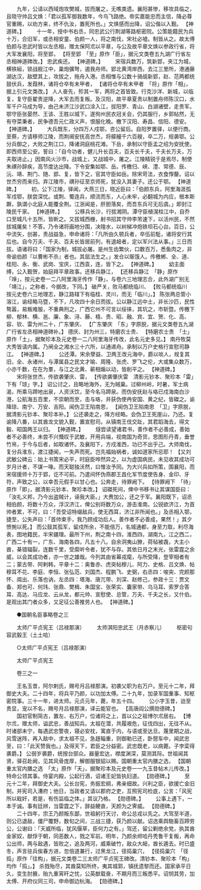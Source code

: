 <!-- { "loadSidebar": true } -->
　　九年，公请以西域炮攻樊城，拔而屠之，无噍类遗。襄阳甚惨，移攻具临之，且晓守帅吕文焕：「君以孤军御我数年，今鸟飞路绝。帝实嘉能忠而主信，降必尊官重赐，以劝方来，终不仇汝，置死所也。」文焕感而出降，诏公偕以入觐。 【神道碑。】 
　　十一年，授中书右丞，同忠武公行荆湖等路枢密院。公策能籍民为兵十万，合旧军，或丞相安童、伯颜一人，将之南伐，宋社必墟。制皆从之。故太傅伯颜与忠武时皆以左丞相，赠太保阿朮以平章，与公及故平章文焕以参政行省，将大军发襄阳，将至郢， 【将至郢　「至」原作「臣」，据元文类卷五九湖广行省左丞相神道碑改。】 忠武疾还。 【神道碑。】 
　　宋宿兵数万，筑新郢，夹江为城，横铁絙，锁战舰江中，巢炮彍弩，遏我舟师。郢北黄湾岸西，去江三里所，港通藤湖达汉，敌壁其上，攻拔之，拖舟入港。丞相惟与公数十骑觇新郢，赵、范两都统鼓伏兵，发葭林，诸将仓卒有未甲者， 【诸将仓卒有未甲者　「将」原作「相」，据上引元文类改。】 人人奋先，殄其一军，两将之首皆致。行克沙洋、新城，以临复，复守臣翟贵逆降，大军去而复叛。及汉阳，故平章夏贵以制置舟师陈汉口，水军千户马成为导，由己未济江沙武口涂入江，拔阳罗、青山、白湖诸壁，走贵军。鄂守臣张晏然、王该、王胜以城下。遂徇州民衣冠关会，仍其服行，乡郭帖然，无有夺菜秉者，民争德吾元仁政义声，恨服化晚。檄下汉阳、寿昌、信阳、德安。 【神道碑。】 
　　大兵既东，分四万人戍鄂，咨公留后。自阳罗置驿，以便行商。至蔡，方请移师江陵，而荆阃安抚高世杰，将艨艟千六百艘，卒二万，规袭鄂。公分兵御之，大败之荆江口，降诸洞庭桃花滩。下岳，承制以守臣孟之绍为安抚使。即西师至公安。誓曰：「自今功者，健儿升长百夫，百夫长千夫，千夫长万夫，万夫取进止。」因南风火沙市，战城上，又战城中，屠之。江陵精锐于是焉尽，制使朱禩孙辞疾，高节度达出降。下令安集如鄂、岳。传檄归、峡、澧、常德、辰、沅、靖、荆门、随、郢、复，皆下之，官其守臣如岳。除宋苛法，衣食惸嫠。诏以世杰穷而来归。弃江陵市，禩孙征至京师死，犹没入其妻子。还公于鄂。 【神道碑。】 
　　初，公下江陵，驿闻，大燕三日，晓近臣曰：「伯颜东兵，阿里海涯孤军戍鄂，朕尝深忧。或荆、蜀连兵，顺流而东，人心未牢，必翻城为内应，根本斯蹶，孰谓小北庭人能覆全荆。江浙闻是，肝胆落矣，而吾东兵可无后虞。」即封江陵民千家。 【神道碑。】 
　　公移兵长沙，行拔湘阴。潭守臣植滉柱江中，自乔口至城凡十五所，皆断之。又拔城西栅，射书招其守帅李芾速下，以活州民，不然拔城屠矣！不答。乃令诸将画地分围，决隍水，以树梯冲炮铁坝石心台。百日，公中流矢，创甚，责战益急，申命诸将：「凡所由久顿兵者，卒伍前駈，诸将安行其后也。自今万夫、千夫、百夫长皆居前列，有退衄者，定以军兴法从事。」三日而拔。语诸将曰：「国家为制，城拔必屠。是州生齿繁伙，口数百万，悉鱼肉之，非帝谕伯颜『以曹彬不杀』者也。其屈法生之。」发仓以赈饿人。传檄郴、全、道、桂阳、永、衡、武岗、宝庆，江西袁，连，皆下之。 【神道碑。】 
　　幼主面缚，公入觐贺，始庭拜平章政事。还移兵静江， 【还移兵静江　「静」原作「竫」，按元史卷一二八阿里海牙传作「静」，与卷六三地理志合，此外湖广别无「靖江」，之称者，今据改，下同。】 破严关，败马都统临川、 【败马都统临川　按元史卷六三地理志，静江路辖下有临桂、灵川，而无「临川」。】 陈张两总管小溶江，谕经略马暨，不下，凡攻四十余日而拔。公以静江远中土，非长沙匹，民性骜嚣，易叛难服，不重典刑之，广西它州不可言以绥徕，其坑之，市斩暨。传檄下柳、郁林、横、邕、廉、象、浔、藤、梧、贵、昭、融、宾、宜、贺、化、高、容、钦、雷为州二十，广东肇庆、 【广东肇庆　「东」字原脱，据元文类卷五九湖广行省左丞相神道碑补。】 德庆、封为州三，特磨农士贵、 【特磨农士贵　「士」原作「土」，据聚珍本及元史卷一二八阿里海牙传改，此名元史多见。】 南丹牧莫大秀皆请内属。乃闸全之湘水三十六所，以通递舟。承制以万户史格行宣慰司静江。 【神道碑。】 
　　公还潭。宋余孽益、卫两王改元海中，爵以啖人，规复其旧，全、永诸州，与潭属县之民文才喻、周隆、张虎、罗飞之伦，大或集众数万，小亦千数，在在为羣，与江之北黄、蕲相煽以动，皆削平之。 【神道碑。】 
　　宋将张世杰，传欲袭肇庆、雷， 【传欲袭肇庆雷　清影元钞本、聚珍本「雷」下有「琼」字。】 诏公讨之，且略地海外，无为贼巢。过柳州岭，时暑，军士病渴，所乘马蹄地出泉，人资沃饮，至今名马蹄泉。而伪安抚赵与珞已戍海南白沙港，公航海五百里，不崇朝而至，击与珞，并获伪使冉安国、黄之纪，皆磔之。谕降琼、南宁、万安、吉阳。闻伪卫王陷南恩， 【闻伪卫王陷南恩　「卫」字原脱，据清影元钞本、聚珍本补。】 公还袭走之，降方经略。会伪卫王死崖山，乃还。复谕降八番，以其酋龙文貌入觐，置宣慰司。从镇南王伐交趾，其君蹈海去，得文毅、昭国两王以归。 【神道碑。】 
　　燧尝读望诸君书，善作者不必善成，善始者不必善终，未尝不兴慨叹于武敏，开用兵端，视南国为奇货，思图形丹青，垂誉竹帛，于今与后者，如取诸怀。及襄阳下，方戍淮西，功已不出乎己。大师南伐，复分兵淮东，渡江捷闻，一失声而死。岂先福始祸者，诚如道家所忌耶！ 【又刘武敏公碑云：始上书策宋必平，时庭臣哗然异之，以为虚国病民，未见收其成功可岁月计者，不谋一喙。而天聪独沃然，曰惟汝予同。为大兴兵如所策，围襄阳，而宋宿援师十万于郢，讫不可前。乃遣间怀伪燕郡王昌化军节度使告身、金印、牙符，声致之公，以幸吾元假手以甘心也。公奔走，待罪阙下。 【待罪阙下　「待」原作「即」，据清影元钞本、聚珍本改。】 诏磔死间，俾中书移书让其谋国臣曰：「汝礼义邦，乃今出盗贼计，诬我大臣。」大赉加公，还之于军。襄阳既下，诏丞相伯颜，将数十万众，浮汉济江，俾公别将数万众，游击淮南。公锐欲济江，为首帅者累，不可，曰：「吾受诏特缀敌兵，使无西耳，济江非所闻也。」及丞相入鄂，捷至，公失声曰：「首帅束手，我乃顾成功后人。善作者不必善成，果然！」其夕愤惋以死。】 而公鼓其孤军，留戍所余，不能倍万，名城通都，身至力取，利尽海表，图地籍民，半宋疆理。最所下州，荆之南十四，淮西四，湖南九，江之西二，广西二十有一，广东、海南各四，凡五十八。自余洞夷山獠，荷毡被毳，大主小酋，棊错辐裂，连数千里，受縻听令者，犹不与存。其依日月之末光，张雷霆之余威，以会其成功者，亦一世之雄哉。今列其由省幕戎麾，与所受降，登宰相者有二；蒙古带、阿剌韩，平章十二：奥鲁赤、虎突帖穆儿、阿力、史格、吕文焕、帖穆耳不花、李庭、李恒、张弘范、刘国杰、程鹏飞、史弼，右丞四：唆突、完颜那怀、阘出、乐落也讷，左丞四：塔海、唐兀带、刘深、赵修己，参政十三：贾文备、郑也可、何玮、张鼎、樊楫、朱国宝、张荣实、囊家带、乌马耳、索罗合答耳、高达、马应龙、云从龙，都元帅、宣慰使、总管，万夫、千夫之长，又什伯。是观出其门者众多，又足征公善推劳人也。 【神道碑。】 

　　●国朝名臣事略卷之三 

　　太师广平贞宪王（吕禄那演） 
　　太师淇阳忠武王（月赤察儿） 
　　枢密句容武毅王（土土哈） 

　　○太师广平贞宪王（吕禄那演） 

　　太师广平贞宪王 

　　卷三之一 

　　王名玉昔，阿尔剌氏，赐号月吕禄那演。初袭父职为右万户。至元十二年，拜御史大夫。二十四年，将兵平乃颜，以功加太傅。二十九年，加录军国重事、知枢密院事。三十一年，进太师。元贞元年，薨，年五十四。 
　　公小字玉昔，迨至贵显，宠以不名，赐号月吕禄那演，译云能官也。 【高唐阎公撰勋德碑。】 
　　国初官制简古，置左、右万户，位诸将之上，首以公之祖博尔朮居右。 【博尔朮，赠太师，谥武忠，善战知兵。太祖在潜，共履艰危，征伐四出，无往不从。时诸部未宁，每遇武忠警夜，寝必安枕，寓直于内，与语或至达旦。蔑里期之战，风雪迷阵，再入敌中，求太祖不见，急趍辎重，则御勒已还，卧憇车中，闻武忠至，曰：「此天赞我也。」及得天下，君臣之分益密。武忠既老，以病薨。子孛栾得袭爵。】 公弱岁袭爵，统按台部众。器量宏达，襟度渊深，莫测其际。世祖闻其贤，驿召赴阙，见其风骨庞厚，解御服银貂以赐。国朝重太官内膳之选， 【国朝重太官内膳之选　「太」原作「天」，据聚珍本及元史卷一一九玉昔帖木儿传改。】 特命公领其事。侍宴内殿，公起行酒，诏诸王妃皆执妇道。 【勋德碑。】 
　　至元十二年，拜御史大夫。公长台宪，务振宏纲，弗亲细故。兴利之臣，欲援亡金旧制，并宪司入漕府；他日，当政者又请以郡府之吏，互照宪司检底，公言：「风宪所以戢奸，若是，有伤监临之体。」其议乃格。 【勋德碑。】 
　　公事上遇下，一本于诚。事有廷辨，当雷霆之下，辞益鲠直，天颜为之霁威。 【勋德碑。】 
　　二十四年，宗王乃颜叛东鄙，世祖躬行天讨，命公总戎以先之。大驾至半道，则公已退敌，僵尸覆野，数旬之间，三战三捷，获乃颜以献。诏选乘舆駞畜百蹄劳公，公谢曰：「天威所临，犹风偃草，臣何力之有。」驾还，留公剿绝余党，执其酋金家奴，献俘于朝，同恶数人，戮之军前。明年，乃颜余烬哈丹秃鲁干复叛，再命公出师，两与敌遇，皆败之，追及两河，威乘破竹，敌众大衄，酋长遁去。时已盛冬，声言驻兵俟春方进，忽倍道兼行，过黑龙江，径捣巢穴， 【径捣巢穴　「径捣」原作「往构」，据元文类卷二三太师广平贞宪王碑改。清钞本、聚珍本「构」均作「捣」。】 杀戮殆尽，其酋莫知所终，夷其城郭，镇抚遗黎而还。国家承平日久，变生肘腋，贻九重宵旰之忧，公英猷载奋，不期月而三叛悉平。诏悯其劳，加太傅、开府仪同三司，申命御边杭海。 【勋德碑。】 
